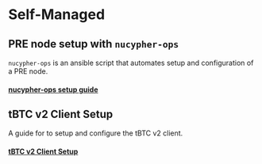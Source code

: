 # Self-Managed

## PRE node setup with `nucypher-ops`&#x20;

`nucypher-ops` is an ansible script that automates setup and configuration of a PRE node.

#### [nucypher-ops setup guide](taco-node-setup/)

## tBTC v2 Client Setup

A guide for to setup and configure the tBTC v2 client.

#### [tBTC v2 Client Setup](tbtc-v2-node-setup/)

